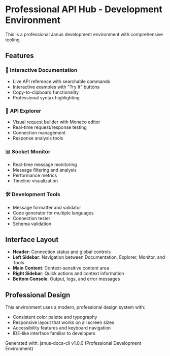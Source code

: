 # Professional API Hub - Development Environment

This is a professional Janus development environment with comprehensive tooling.

## Features

### 📖 Interactive Documentation
- Live API reference with searchable commands
- Interactive examples with "Try It" buttons
- Copy-to-clipboard functionality
- Professional syntax highlighting

### 🔧 API Explorer
- Visual request builder with Monaco editor
- Real-time request/response testing
- Connection management
- Response analysis tools

### 📊 Socket Monitor
- Real-time message monitoring
- Message filtering and analysis
- Performance metrics
- Timeline visualization

### 🛠️ Development Tools
- Message formatter and validator
- Code generator for multiple languages
- Connection tester
- Schema validation

## Interface Layout

- **Header**: Connection status and global controls
- **Left Sidebar**: Navigation between Documentation, Explorer, Monitor, and Tools
- **Main Content**: Context-sensitive content area
- **Right Sidebar**: Quick actions and context information
- **Bottom Console**: Output, logs, and error messages

## Professional Design

This environment uses a modern, professional design system with:
- Consistent color palette and typography
- Responsive layout that works on all screen sizes
- Accessibility features and keyboard navigation
- IDE-like interface familiar to developers

Generated with: janus-docs-cli v1.0.0 (Professional Development Environment)
